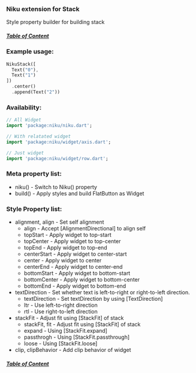 ### Niku extension for Stack

Style property builder for building stack

##### [Table of Content](https://github.com/saltyaom/niku/blob/main/doc/widget/README.md)

### Example usage:
```dart
NikuStack([
  Text("0"),
  Text("1")
])
  .center()
  .append(Text("2"))
```

### Availability: 
```dart
// All Widget
import 'package:niku/niku.dart';

// With relatated widget
import 'package:niku/widget/axis.dart';

// Just widget
import 'package:niku/widget/row.dart';
```

### Meta property list:
- niku() - Switch to Niku() property
- build() - Apply styles and build FlatButton as Widget

### Style Property list:
- alignment, align - Set self alignment
  - align - Accept [AlignmentDirectional] to align self
  - topStart - Apply widget to top-start
  - topCenter - Apply widget to top-center
  - topEnd - Apply widget to top-end
  - centerStart - Apply widget to center-start
  - center - Apply widget to center
  - centerEnd - Apply widget to center-end
  - bottomStart - Apply widget to bottom-start
  - bottomCenter - Apply widget to bottom-center
  - bottomEnd - Apply widget to bottom-end
- textDirection - Set whether text is left-to-right or right-to-left direction.
  - textDirection - Set textDirection by using [TextDirection]
  - ltr - Use left-to-right direction
  - rtl - Use right-to-left direction
- stackFit - Adjust fit using [StackFit] of stack
  - stackFit, fit - Adjust fit using [StackFit] of stack
  - expand - Using [StackFit.expand]
  - passthrogh - Using [StackFit.passthrough]
  - loose - Using [StackFit.loose]
- clip, clipBehavior - Add clip behavior of widget

##### [Table of Content](https://github.com/saltyaom/niku/blob/main/doc/widget/README.md)
